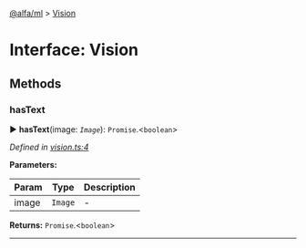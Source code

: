 [@alfa/ml](../README.md) > [Vision](../interfaces/vision.md)

# Interface: Vision

## Methods

<a id="hastext"></a>

### hasText

► **hasText**(image: _`Image`_): `Promise`.<`boolean`>

_Defined in [vision.ts:4](https://github.com/Siteimprove/alfa/blob/master/packages/ml/src/vision.ts#L4)_

**Parameters:**

| Param | Type    | Description |
| ----- | ------- | ----------- |
| image | `Image` | -           |

**Returns:** `Promise`.<`boolean`>

---
